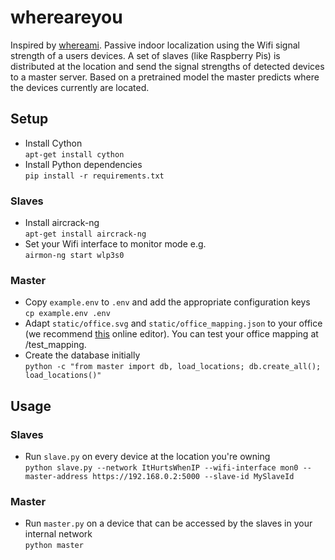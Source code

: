 # whereareyou
Inspired by [whereami](https://github.com/kootenpv/whereami). Passive indoor localization using the Wifi signal strength of a users devices. A set of slaves (like Raspberry Pis) is distributed at the location and send the signal strengths of detected devices to a master server. Based on a pretrained model the master predicts where the devices currently are located.

## Setup

- Install Cython  
`apt-get install cython`
- Install Python dependencies  
`pip install -r requirements.txt`

### Slaves
- Install aircrack-ng  
`apt-get install aircrack-ng`  
- Set your Wifi interface to monitor mode e.g.  
`airmon-ng start wlp3s0`

### Master  
- Copy `example.env` to `.env` and add the appropriate configuration keys  
`cp example.env .env`
- Adapt `static/office.svg` and `static/office_mapping.json` to your office (we recommend [this](http://editor.method.ac/) online editor). You can test your office mapping at /test_mapping.
- Create the database initially  
`python -c "from master import db, load_locations; db.create_all(); load_locations()"`  


## Usage
### Slaves
- Run `slave.py` on every device at the location you're owning  
`python slave.py --network ItHurtsWhenIP --wifi-interface mon0 --master-address https://192.168.0.2:5000 --slave-id MySlaveId`  

### Master
- Run `master.py` on a device that can be accessed by the slaves in your internal network  
`python master`  
